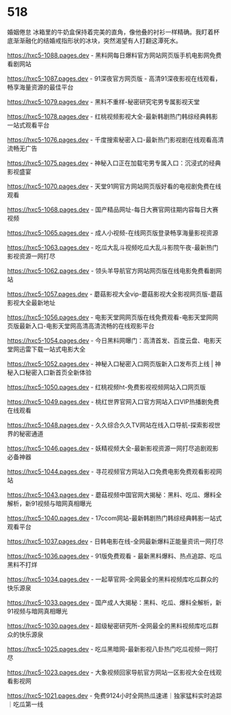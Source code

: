 # 518
婚姻倦怠 冰箱里的牛奶盒保持着完美的直角，像他叠的衬衫一样精确。我盯着杯底渐渐融化的结婚戒指形状的冰块，突然渴望有人打翻这潭死水。

https://hxc5-1088.pages.dev - 黑料网每日爆料官方网站网页版手机电影网免费看剧网站

https://hxc5-1087.pages.dev - 91深夜官方网页版 - 高清91深夜影视在线观看，畅享海量资源的最佳平台

https://hxc5-1079.pages.dev - 黑料不重样-秘密研究宅男专属影视天堂

https://hxc5-1078.pages.dev - 红桃视频影视大全-最新韩剧热门韩综经典韩影一站式观看平台

https://hxc5-1076.pages.dev - 千度搜索秘密入口-最新热门影视剧在线观看高清流畅无广告

https://hxc5-1075.pages.dev - 神秘入口正在加载宅男专属入口：沉浸式的经典影视盛宴

https://hxc5-1070.pages.dev - 天堂91网官方网站网页版好看的电视剧免费在线观看

https://hxc5-1068.pages.dev - 国产精品网址-每日大赛官网往期内容每日大赛视频

https://hxc5-1065.pages.dev - 成人小视频-在线网页版登录畅享海量影视资源

https://hxc5-1063.pages.dev - 吃瓜大乱斗视频吃瓜大乱斗影院午夜-最新热门影视资源一网打尽

https://hxc5-1062.pages.dev - 领头羊导航官方网站网页版在线电影免费看剧网站

https://hxc5-1057.pages.dev - 蘑菇影视大全vip-蘑菇影视大全影视网页版-蘑菇影视大全最新地址

https://hxc5-1056.pages.dev - 电影天堂网网页版在线免费观看-电影天堂网网页版最新入口-电影天堂网高清高清流畅的在线观影平台

https://hxc5-1054.pages.dev - 今日黑料网曝门：高清首发、百度云盘、电影天堂网迅雷下载一站式电影大全

https://hxc5-1052.pages.dev - 神秘入口秘密入口网页版新入口发布页上线 | 神秘入口秘密入口新首页全新体验

https://hxc5-1050.pages.dev - 红桃视频ht-免费影视视频网站入口网页版

https://hxc5-1049.pages.dev - 桃红世界官网入口官方网站入口VIP热播剧免费在线观看

https://hxc5-1048.pages.dev - 久久综合久久TV网站在线入口导航-探索影视世界的秘密通道

https://hxc5-1046.pages.dev - 妖精视频大全-最新影视资源一网打尽追剧观影必备神器

https://hxc5-1044.pages.dev - 寻花视频官方网站入口免费电影免费观看影视网站

https://hxc5-1043.pages.dev - 蘑菇视频中国官网大揭秘：黑料、吃瓜、爆料全解析，新91视频与暗网真相曝光

https://hxc5-1040.pages.dev - 17ccom网站-最新韩剧热门韩综经典韩影一站式观看平台

https://hxc5-1037.pages.dev - 日韩电影在线-全网最新爆料正能量资讯一网打尽

https://hxc5-1036.pages.dev - 91版免费观看 - 最新黑料爆料、热点追踪、吃瓜黑料不打烊

https://hxc5-1034.pages.dev - 一起草官网-全网最全的黑料视频库吃瓜群众的快乐源泉

https://hxc5-1033.pages.dev - 国产成人大揭秘：黑料、吃瓜、爆料全解析，新91视频与暗网真相曝光

https://hxc5-1030.pages.dev - 超级秘密研究所-全网最全的黑料视频库吃瓜群众的快乐源泉

https://hxc5-1025.pages.dev - 吃瓜黑暗网-最新影视八卦热门吃瓜视频一网打尽

https://hxc5-1023.pages.dev - 大象视频回家导航官方网站一区影视大全在线观看影视网

https://hxc5-1021.pages.dev - 免费9124小时全网热瓜速递｜独家猛料实时追踪｜吃瓜第一线

